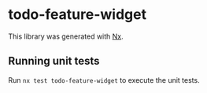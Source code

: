# todo-feature-widget

This library was generated with [Nx](https://nx.dev).

## Running unit tests

Run `nx test todo-feature-widget` to execute the unit tests.
